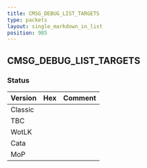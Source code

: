 ```yaml
---
title: CMSG_DEBUG_LIST_TARGETS
type: packets
layout: single_markdown_in_list
position: 985
---
```


## CMSG_DEBUG_LIST_TARGETS

### Status

Version | Hex | Comment
---------- | ---------- | ---------- 
Classic |  |  
TBC |  |  
WotLK |  |  
Cata |  |  
MoP |  |  